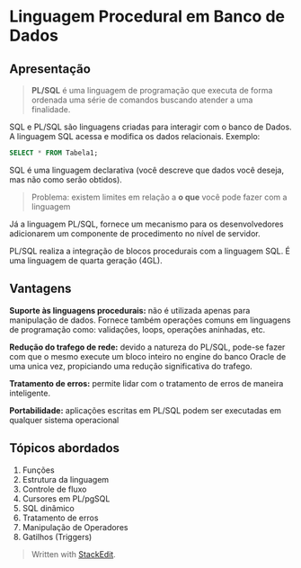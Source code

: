 
Linguagem Procedural em Banco de Dados
==========

## Apresentação
> **PL/SQL** é uma linguagem de programação que executa de forma ordenada uma série de comandos buscando atender a uma finalidade.

SQL e PL/SQL são linguagens criadas para interagir com o banco de Dados. A linguagem SQL acessa e modifica os dados relacionais. Exemplo: 
```sql
SELECT * FROM Tabela1;
```
SQL é uma linguagem declarativa (você descreve que dados você deseja, mas não como serão obtidos).

> Problema: existem limites em relação a **o que** você pode fazer com a linguagem

Já a linguagem PL/SQL, fornece um mecanismo para os desenvolvedores adicionarem um componente de procedimento no nível de servidor. 

PL/SQL realiza a integração de blocos procedurais com a linguagem SQL. É uma linguagem de quarta geração (4GL).

## Vantagens
**Suporte às linguagens procedurais:** não é utilizada apenas para manipulação de dados. Fornece também operações comuns em linguagens de programação como: validações, loops, operações aninhadas, etc.
	
**Redução do trafego de rede:** devido a natureza do PL/SQL, pode-se fazer com que o mesmo execute um bloco inteiro no engine do banco Oracle de uma unica vez, propiciando uma redução significativa do trafego.

**Tratamento de erros:** permite lidar com o tratamento de erros de maneira inteligente.

**Portabilidade:** aplicações escritas em PL/SQL podem ser executadas em qualquer sistema operacional

## Tópicos abordados

 1. Funções
 2. Estrutura da linguagem
 3. Controle de fluxo
 4. Cursores em PL/pgSQL
 5. SQL dinâmico
 6. Tratamento de erros
 7. Manipulação de Operadores
 8. Gatilhos (Triggers)

> Written with [StackEdit](https://stackedit.io/).